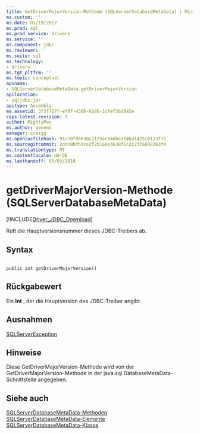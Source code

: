 ```yaml
---
title: GetDriverMajorVersion-Methode (SQLServerDatabaseMetaData) | Microsoft Docs
ms.custom: ''
ms.date: 01/19/2017
ms.prod: sql
ms.prod_service: drivers
ms.service: ''
ms.component: jdbc
ms.reviewer: ''
ms.suite: sql
ms.technology:
- drivers
ms.tgt_pltfrm: ''
ms.topic: conceptual
apiname:
- SQLServerDatabaseMetaData.getDriverMajorVersion
apilocation:
- sqljdbc.jar
apitype: Assembly
ms.assetid: 3f3f717f-ef07-4300-8286-1cfe73619a5e
caps.latest.revision: 7
author: MightyPen
ms.author: genemi
manager: craigg
ms.openlocfilehash: 91c70f8e630c2125ec84dbe1f46d1425c0113f7b
ms.sourcegitcommit: 2ddc0bfb3ce2f2b160e3638f1c2c237a898263f4
ms.translationtype: MT
ms.contentlocale: de-DE
ms.lasthandoff: 05/03/2018
---
```

# <a name="getdrivermajorversion-method-sqlserverdatabasemetadata"></a>getDriverMajorVersion-Methode (SQLServerDatabaseMetaData)
[!INCLUDE[Driver_JDBC_Download](../../../includes/driver_jdbc_download.md)]

  Ruft die Hauptversionsnummer dieses JDBC-Treibers ab.  
  
## <a name="syntax"></a>Syntax  
  
```  
  
public int getDriverMajorVersion()  
```  
  
## <a name="return-value"></a>Rückgabewert  
 Ein **Int** , der die Hauptversion des JDBC-Treiber angibt.  
  
## <a name="exceptions"></a>Ausnahmen  
 [SQLServerException](../../../connect/jdbc/reference/sqlserverexception-class.md)  
  
## <a name="remarks"></a>Hinweise  
 Diese GetDriverMajorVersion-Methode wird von der GetDriverMajorVersion-Methode in der java.sql.DatabaseMetaData-Schnittstelle angegeben.  
  
## <a name="see-also"></a>Siehe auch  
 [SQLServerDatabaseMetaData-Methoden](../../../connect/jdbc/reference/sqlserverdatabasemetadata-methods.md)   
 [SQLServerDatabaseMetaData-Elemente](../../../connect/jdbc/reference/sqlserverdatabasemetadata-members.md)   
 [SQLServerDatabaseMetaData-Klasse](../../../connect/jdbc/reference/sqlserverdatabasemetadata-class.md)  
  
  
